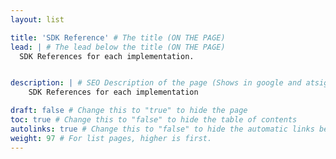 ```yaml
---
layout: list

title: 'SDK Reference' # The title (ON THE PAGE)
lead: | # The lead below the title (ON THE PAGE)
  SDK References for each implementation.


description: | # SEO Description of the page (Shows in google and atsign.dev search)
    SDK References for each implementation

draft: false # Change this to "true" to hide the page
toc: true # Change this to "false" to hide the table of contents
autolinks: true # Change this to "false" to hide the automatic links below your content
weight: 97 # For list pages, higher is first.
---
```


